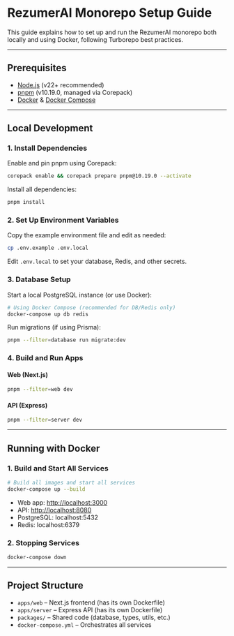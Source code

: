 # RezumerAI Monorepo Setup Guide

This guide explains how to set up and run the RezumerAI monorepo both locally and using Docker, following Turborepo best practices.

---

## Prerequisites

- [Node.js](https://nodejs.org/) (v22+ recommended)
- [pnpm](https://pnpm.io/) (v10.19.0, managed via Corepack)
- [Docker](https://www.docker.com/) & [Docker Compose](https://docs.docker.com/compose/)

---

## Local Development

### 1. Install Dependencies

Enable and pin pnpm using Corepack:

```sh
corepack enable && corepack prepare pnpm@10.19.0 --activate
```

Install all dependencies:

```sh
pnpm install
```

### 2. Set Up Environment Variables

Copy the example environment file and edit as needed:

```sh
cp .env.example .env.local
```

Edit `.env.local` to set your database, Redis, and other secrets.

### 3. Database Setup

Start a local PostgreSQL instance (or use Docker):

```sh
# Using Docker Compose (recommended for DB/Redis only)
docker-compose up db redis
```

Run migrations (if using Prisma):

```sh
pnpm --filter=database run migrate:dev
```

### 4. Build and Run Apps

#### Web (Next.js)

```sh
pnpm --filter=web dev
```

#### API (Express)

```sh
pnpm --filter=server dev
```

---

## Running with Docker

### 1. Build and Start All Services

```sh
# Build all images and start all services
docker-compose up --build
```

- Web app: [http://localhost:3000](http://localhost:3000)
- API: [http://localhost:8080](http://localhost:8080)
- PostgreSQL: localhost:5432
- Redis: localhost:6379

### 2. Stopping Services

```sh
docker-compose down
```

---

## Project Structure

- `apps/web` – Next.js frontend (has its own Dockerfile)
- `apps/server` – Express API (has its own Dockerfile)
- `packages/` – Shared code (database, types, utils, etc.)
- `docker-compose.yml` – Orchestrates all services


